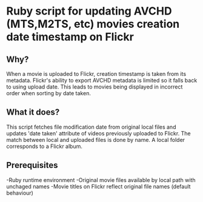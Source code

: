 # Ruby script for updating AVCHD (MTS,M2TS, etc) movies creation date timestamp on Flickr

## Why?
When a movie is uploaded to Flickr, creation timestamp is taken from its metadata. Flickr's ability to export AVCHD metadata is limited so it falls back to using upload date. This leads to movies being displayed in incorrect order when sorting by date taken.
## What it does?
This script fetches file modification date from original local files and updates 'date taken' attribute of videos previously uploaded to Flickr. The match between local and uploaded files is done by name. A local folder corresponds to a Flickr album.
## Prerequisites
-Ruby runtime environment
-Original movie files available by local path with unchaged names
-Movie titles on Flickr reflect original file names (default behaviour)
